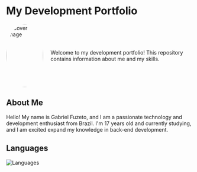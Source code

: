 # My Development Portfolio

<div style="display: flex; align-items: center;">
  <img src="https://6530c2eda83e446ecd80c0cf--luminous-tarsier-caed98.netlify.app/feitan-removebg-preview.png" alt="Cover Image" width="100" height="170" style="border-radius: 50%; margin-right: 20px;">
  <p>Welcome to my development portfolio! This repository contains information about me and my skills.</p>
</div>

## About Me

Hello! My name is Gabriel Fuzeto, and I am a passionate technology and development enthusiast from Brazil. I'm 17 years old and currently studying, and I am excited expand my knowledge in back-end development.

## Languages
![Languages](https://github-readme-stats.vercel.app/api/top-langs/?username=fuzetoo&layout=normal)
